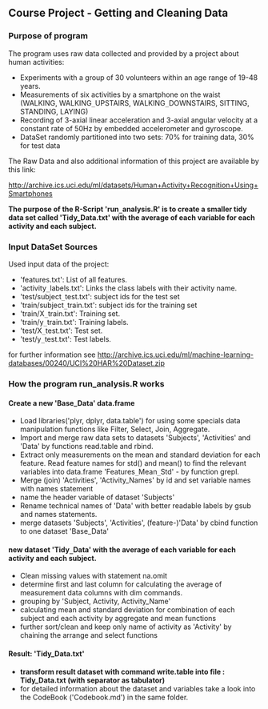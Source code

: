 ## Course Project - Getting and Cleaning Data 

### Purpose of program 

The program uses raw data collected and provided by a project about human activities:                                                
- Experiments with a group of 30 volunteers within an age range of 19-48 years.  
- Measurements of six activities by a smartphone on the waist   
   (WALKING, WALKING`_`UPSTAIRS, WALKING`_`DOWNSTAIRS, SITTING, STANDING, LAYING)                         
- Recording of 3-axial linear acceleration and 3-axial angular velocity at a constant rate of 50Hz by embedded accelerometer and   gyroscope.                       
- DataSet randomly partitioned into two sets: 70% for training data, 30% for test data

The Raw Data and also additional information of this project are available by this link:
                                
http://archive.ics.uci.edu/ml/datasets/Human+Activity+Recognition+Using+Smartphones
                                                               
**The purpose of the R-Script 'run`_`analysis.R' is to create a smaller tidy data set called 'Tidy_Data.txt' with the average of each variable for each activity and each subject.**

### Input DataSet Sources 
Used input data of the project:   
- 'features.txt': List of all features.                                                                                          
- 'activity`_`labels.txt': Links the class labels with their activity name.  
- 'test/subject`_`test.txt': subject ids for the test set   
- 'train/subject`_`train.txt': subject ids for the training set                                                      
- 'train/X`_`train.txt': Training set.                                                                                             
- 'train/y`_`train.txt': Training labels.                                                                                          
- 'test/X`_`test.txt': Test set.                                                                                                   
- 'test/y`_`test.txt': Test labels.

for further information see 
http://archive.ics.uci.edu/ml/machine-learning-databases/00240/UCI%20HAR%20Dataset.zip   


### How the program run_analysis.R works

#### Create a new 'Base_Data' data.frame 
- Load libraries('plyr, dplyr, data.table') for using some specials data manipulation functions like  Filter, Select, Join, Aggregate.
- Import and merge raw data sets to datasets 'Subjects', 'Activities' and 'Data' by functions read.table and rbind.  
- Extract only measurements on the mean and standard deviation for each feature.  Read feature names for std() and mean() to find the relevant variables into data.frame 'Features`_`Mean`_`Std' - by function grepl.  
- Merge (join) 'Activities', 'Activity_Names' by id and set variable names with names statement  
- name the header variable of dataset 'Subjects'  
- Rename technical names of 'Data' with better readable labels by gsub and names statements.  
- merge datasets 'Subjects', 'Activities', (feature-)'Data' by cbind function to one dataset 'Base_Data'  

#### new dataset 'Tidy`_`Data' with the average of each variable for each activity and each subject.
- Clean missing values with statement na.omit
- determine first and last column for calculating the average of measurement data columns with dim commands.
- grouping by 'Subject, Activity, Activity_Name'
- calculating mean and standard deviation for combination of each subject and each activity by aggregate and mean functions
- further sort/clean and keep only name of activity as 'Activity' by chaining the arrange and select functions 

#### Result: 'Tidy_Data.txt'
- **transform result dataset with command write.table into file : Tidy_Data.txt (with separator as tabulator)**   
- for detailed information about the dataset and variables take a look into the CodeBook ('Codebook.md') in the same folder.
